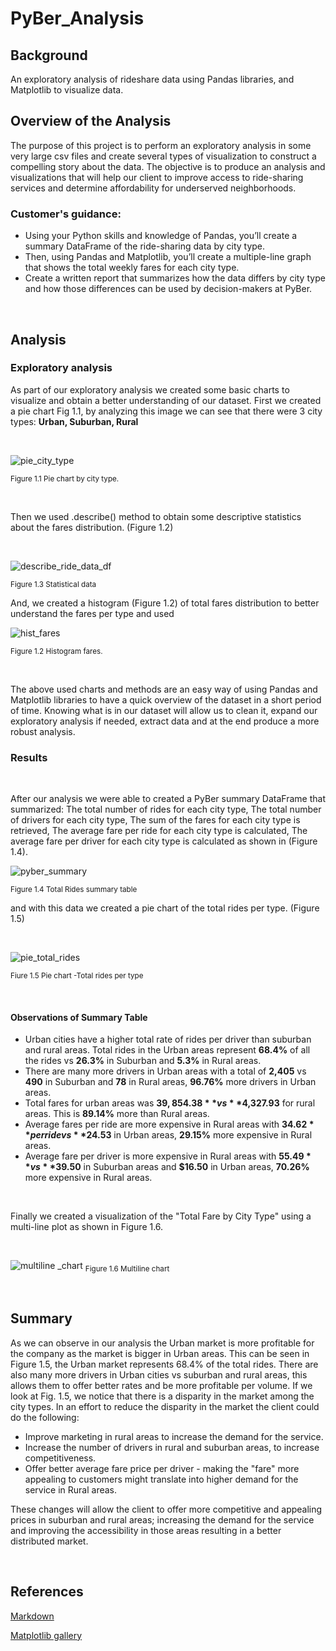 # PyBer_Analysis
## Background

An exploratory analysis of rideshare data using Pandas libraries, and Matplotlib to visualize data.

## Overview of the Analysis

The purpose of this project is to perform an exploratory analysis in some very large csv files and create several types of visualization to construct  a compelling story about the data. The objective is to produce an analysis and visualizations that will help our client to improve access to ride-sharing services and determine affordability for underserved neighborhoods.

### Customer's guidance:
- Using your Python skills and knowledge of Pandas, you’ll create a summary DataFrame of the ride-sharing data by city type. 
- Then, using Pandas and Matplotlib, you’ll create a multiple-line graph that shows the total weekly fares for each city type.
- Create a written report that summarizes how the data differs by city type and how those differences can be used by decision-makers at PyBer.

 
 <br/>

## Analysis
### Exploratory analysis
As part of our exploratory analysis we created some basic charts to visualize and obtain a better understanding of our dataset. First we created a pie chart Fig 1.1, by analyzing this image we can see that there were 3 city types: **Urban, Suburban, Rural**

<br/>

![pie_city_type](./Images/pie_city_type.png)

<sub>Figure 1.1 Pie chart by city type.

<br/>

Then we used .describe() method to obtain some descriptive statistics about the fares distribution. (Figure 1.2)

<br/>

![describe_ride_data_df](./Images/describe_ride_data_df.png)

<sub> Figure 1.3 Statistical data

And, we created a histogram (Figure 1.2) of total fares distribution to better understand the fares per type and used 

![hist_fares](./Images/hist_fare.png)

<sub>Figure 1.2 Histogram fares.

<br/>

The above used charts and methods are an easy way of using Pandas and Matplotlib libraries to have a quick overview of the dataset in a short period of time. Knowing what is in our dataset will allow us to clean it, expand our exploratory analysis if needed, extract data and at the end produce a more robust analysis.

### Results

<br/>

After our analysis we were able to created a PyBer summary DataFrame that summarized: The total number of rides for each city type, The total number of drivers for each city type, The sum of the fares for each city type is retrieved, ​The average fare per ride for each city type is calculated, The average fare per driver for each city type is calculated as shown in (Figure 1.4).

![pyber_summary](./Images/pyber_ride_summary_df.png)

<sub>Figure 1.4 Total Rides summary table

and with this data we created a pie chart of the total rides per type. (Figure 1.5)

<br/>

![pie_total_rides](./Images/pie_total_rides.png)

<sub> Fiure 1.5 Pie chart -Total rides per type

<br/>

#### Observations of Summary Table
- Urban cities have a higher total rate of rides per driver than suburban and rural areas. Total rides in the Urban areas represent **68.4%** of all the rides vs **26.3%** in Suburban and **5.3%** in Rural areas.
- There are many more drivers in Urban areas with a total of **2,405** vs **490** in Suburban and **78** in Rural areas, **96.76%** more drivers in Urban areas.
- Total fares for urban areas was **$39,854.38** vs **$4,327.93** for rural areas. This is **89.14%** more than Rural areas.
- Average fares per ride are more expensive in Rural areas with **$34.62** per ride vs **$24.53**  in Urban areas, **29.15%** more expensive in Rural areas.
- Average fare per driver is more expensive in Rural areas with **$55.49** vs **$39.50** in Suburban areas and **$16.50** in Urban areas,  **70.26%** more expensive in Rural areas.


<br/>


Finally we created a visualization of the "Total Fare by City Type" using a multi-line plot as shown in Figure 1.6.

<br/>

![multiline _chart](./analysis/PyBer_fare_summary.png)
<sub>Figure 1.6 Multiline chart

<br/>


## Summary

As we can observe in our analysis the Urban market is more profitable for the company as the market is bigger in Urban areas. This can be seen in Figure 1.5, the Urban market represents 68.4% of the total rides. There are also many more drivers in Urban cities vs suburban and rural areas, this allows them to offer better rates and be more profitable per volume. 
If we look at Fig. 1.5, we notice that there is a disparity in the market among the city types. In an effort to reduce the disparity in the market the client could do the following:

- Improve marketing in rural areas to increase the demand for the service.
- Increase the number of drivers in rural and suburban areas, to increase competitiveness.
- Offer better average fare price per driver - making the "fare" more appealing to customers might translate into higher demand for the service in Rural areas.

These changes will allow the client to offer more competitive and appealing prices in suburban and rural areas; increasing the demand for the service and improving the accessibility in those areas resulting in a better distributed market.

<br/>

## References

[Markdown](https://docs.github.com/en/get-started/writing-on-github/getting-started-with-writing-and-formatting-on-github/basic-writing-and-formatting-syntax)

[Matplotlib gallery](https://matplotlib.org/stable/gallery/index.html)
